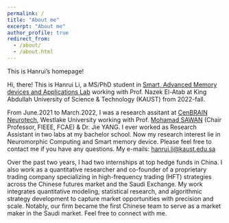 ```yaml
---
permalink: /
title: "About me"
excerpt: "About me"
author_profile: true
redirect_from: 
  - /about/
  - /about.html
---
```

This is Hanrui’s homepage!

Hi, there! This is Hanrui Li, a MS/PhD student in [Smart, Advanced Memory devices and Applications Lab](https://cemse.kaust.edu.sa/sama) working with Prof. Nazek El-Atab at King Abdullah University of Science & Technology (KAUST) from 2022-fall.

From June.2021 to March.2022, I was a research assitant at [CenBRAIN Neurotech](https://cenbrain.westlake.edu.cn/), Westlake University working with Prof. [Mohamad SAWAN](http://www.mohamadsawan.org) (Chair Professor, FIEEE, FCAE) & Dr. Jie YANG. I ever worked as Research Assistant in two labs at my bachelor school. Now my research interest lie in Neuromorphic Computing and Smart memory device. Please feel free to contact me if you have any questions. My e-mails: [hanrui.li@kaust.edu.sa](hanrui.li@kaust.edu.sa)

Over the past two years, I had two internships at top hedge funds in China. I also work as a quantitative researcher and co-founder of a proprietary trading company specializing in high-frequency trading (HFT) strategies across the Chinese futures market and the Saudi Exchange. My work integrates quantitative modeling, statistical research, and algorithmic strategy development to capture market opportunities with precision and scale. Notably, our firm became the first Chinese team to serve as a market maker in the Saudi market. Feel free to connect with me.


<!-- ======News======

Paper "[Optoelectronic wide-band-gap oxide-based memristor for mimicking human eye sensory perception and object tracking](https://www.cell.com/cell-reports-physical-science/fulltext/S2666-3864(24)00429-6)" was submitted to Cell Reports Physical Science

Paper "[Highly Efficient Back-end-of-Line Compatible Flexible Si-Based Optical Crossbar Memristive Array for Edge Neuromorphic Physiological Signal Processing and Bionic Machine vision](https://link.springer.com/article/10.1007/s40820-024-01456-8)" was submitted to Nano-Micro Letters

Paper "[Negative Photo Conductivity Triggered with Visible Light in Complementary-Metal Oxide Semiconductor-Compatible Wide Bandgap Oxides-Based Electro-Photonic Crossbar Memristive Array for Photograph Sensing and Neuromorphic Computing Applications](https://www.nature.com/articles/s44335-024-00001-5)" was submitted to npj Unconventional Computing

I had a research presentation in Aramco with title "Neuromorphic computing: from device to algorithms".

I received Dean's list award of KAUST with 2500 USD for 2023 and 2024🎉🎉

Paper "[NMBNN: Noise-Adaptive Memristive Bayesian
Neural Network for Energy-Efficient Edge Health
Care](https://ieeexplore.ieee.org/abstract/document/10388528)" was submitted to IEEE BioCAS 2023

Paper "[Minimally Invasive Hypoglossal Nerve Stimulator Enabled by ECG Sensor and WPT to Manage Obstructive Sleep Apnea](https://www.mdpi.com/1424-8220/23/21/8882)" was submitted to Sensors.

Paper "[Solution Processable Mos2 Based Memristive Synapse for Brain Inspired Computing](https://ieeexplore.ieee.org/abstract/document/10231292)" was submitted to IEEE NANO 2023.

Paper "[Artificial visual perception neural system using a solution-processable MoS2-based in-memory light sensor](https://www.nature.com/articles/s41377-023-01166-7)" was submitted to Light science & application🎉🎉

Paper "[Flexible Solution Processable Black Phosphorus Based Optoelectronic Memristive Synapse](https://onlinelibrary.wiley.com/doi/abs/10.1002/adma.202300446)" was submitted to Advanced Materials🎉🎉

Paper "[Novel Knowledge Distillation to Improve Training Accuracy of Spin-based SNN](https://ieeexplore.ieee.org/abstract/document/10168575/)" was submitted to IEEE AICAS 2023.

Paper "[Mimicking Synaptic Behaviors with Junctionless Transistor for Low Power Neuromorphic Computing](https://ieeexplore.ieee.org/abstract/document/10118253)" was submitted to IEEE ICEE 2022.

Paper "[Controlling the Skyrmion Density and Size for Quantized Convolutional Neural Networks](https://arxiv.org/abs/2302.01390)" was under review of Scientific Report.

Paper "[Voltage-Gated Domain Wall Magnetic Tunnel Junction for Neuromorphic Computing Applications](https://ieeexplore.ieee.org/abstract/document/10299545)" was submitted to IEEE TED.

Paper "[Vertically Stacked Nanosheet FET](https://ieeexplore.ieee.org/abstract/document/10015665)" was submitted to IEEE TED.

Paper "[Real-time Biosignal Recording and Machine-Learning Analysis System](https://ieeexplore.ieee.org/abstract/document/9869982)" was submitted to IEEE AICAS 2022

<script type="text/javascript" src="//rf.revolvermaps.com/0/0/4.js?i=5mvom6ggcrm&amp;m=0&amp;h=128&amp;c=ff0000&amp;r=0" async="async"></script> -->
<!-- This is the front page of a website that is powered by the [academicpages template](https://github.com/academicpages/academicpages.github.io) and hosted on GitHub pages. [GitHub pages](https://pages.github.com) is a free service in which websites are built and hosted from code and data stored in a GitHub repository, automatically updating when a new commit is made to the respository. This template was forked from the [Minimal Mistakes Jekyll Theme](https://mmistakes.github.io/minimal-mistakes/) created by Michael Rose, and then extended to support the kinds of content that academics have: publications, talks, teaching, a portfolio, blog posts, and a dynamically-generated CV. You can fork [this repository](https://github.com/academicpages/academicpages.github.io) right now, modify the configuration and markdown files, add your own PDFs and other content, and have your own site for free, with no ads! An older version of this template powers my own personal website at [stuartgeiger.com](http://stuartgeiger.com), which uses [this Github repository](https://github.com/staeiou/staeiou.github.io).

A data-driven personal website
======
Like many other Jekyll-based GitHub Pages templates, academicpages makes you separate the website's content from its form. The content & metadata of your website are in structured markdown files, while various other files constitute the theme, specifying how to transform that content & metadata into HTML pages. You keep these various markdown (.md), YAML (.yml), HTML, and CSS files in a public GitHub repository. Each time you commit and push an update to the repository, the [GitHub pages](https://pages.github.com/) service creates static HTML pages based on these files, which are hosted on GitHub's servers free of charge.

Many of the features of dynamic content management systems (like Wordpress) can be achieved in this fashion, using a fraction of the computational resources and with far less vulnerability to hacking and DDoSing. You can also modify the theme to your heart's content without touching the content of your site. If you get to a point where you've broken something in Jekyll/HTML/CSS beyond repair, your markdown files describing your talks, publications, etc. are safe. You can rollback the changes or even delete the repository and start over -- just be sure to save the markdown files! Finally, you can also write scripts that process the structured data on the site, such as [this one](https://github.com/academicpages/academicpages.github.io/blob/master/talkmap.ipynb) that analyzes metadata in pages about talks to display [a map of every location you've given a talk](https://academicpages.github.io/talkmap.html).

Getting started
======
1. Register a GitHub account if you don't have one and confirm your e-mail (required!)
1. Fork [this repository](https://github.com/academicpages/academicpages.github.io) by clicking the "fork" button in the top right. 
1. Go to the repository's settings (rightmost item in the tabs that start with "Code", should be below "Unwatch"). Rename the repository "[your GitHub username].github.io", which will also be your website's URL.
1. Set site-wide configuration and create content & metadata (see below -- also see [this set of diffs](http://archive.is/3TPas) showing what files were changed to set up [an example site](https://getorg-testacct.github.io) for a user with the username "getorg-testacct")
1. Upload any files (like PDFs, .zip files, etc.) to the files/ directory. They will appear at https://[your GitHub username].github.io/files/example.pdf.  
1. Check status by going to the repository settings, in the "GitHub pages" section

Site-wide configuration
------
The main configuration file for the site is in the base directory in [_config.yml](https://github.com/academicpages/academicpages.github.io/blob/master/_config.yml), which defines the content in the sidebars and other site-wide features. You will need to replace the default variables with ones about yourself and your site's github repository. The configuration file for the top menu is in [_data/navigation.yml](https://github.com/academicpages/academicpages.github.io/blob/master/_data/navigation.yml). For example, if you don't have a portfolio or blog posts, you can remove those items from that navigation.yml file to remove them from the header. 

Create content & metadata
------
For site content, there is one markdown file for each type of content, which are stored in directories like _publications, _talks, _posts, _teaching, or _pages. For example, each talk is a markdown file in the [_talks directory](https://github.com/academicpages/academicpages.github.io/tree/master/_talks). At the top of each markdown file is structured data in YAML about the talk, which the theme will parse to do lots of cool stuff. The same structured data about a talk is used to generate the list of talks on the [Talks page](https://academicpages.github.io/talks), each [individual page](https://academicpages.github.io/talks/2012-03-01-talk-1) for specific talks, the talks section for the [CV page](https://academicpages.github.io/cv), and the [map of places you've given a talk](https://academicpages.github.io/talkmap.html) (if you run this [python file](https://github.com/academicpages/academicpages.github.io/blob/master/talkmap.py) or [Jupyter notebook](https://github.com/academicpages/academicpages.github.io/blob/master/talkmap.ipynb), which creates the HTML for the map based on the contents of the _talks directory).

**Markdown generator**

I have also created [a set of Jupyter notebooks](https://github.com/academicpages/academicpages.github.io/tree/master/markdown_generator
) that converts a CSV containing structured data about talks or presentations into individual markdown files that will be properly formatted for the academicpages template. The sample CSVs in that directory are the ones I used to create my own personal website at stuartgeiger.com. My usual workflow is that I keep a spreadsheet of my publications and talks, then run the code in these notebooks to generate the markdown files, then commit and push them to the GitHub repository.

How to edit your site's GitHub repository
------
Many people use a git client to create files on their local computer and then push them to GitHub's servers. If you are not familiar with git, you can directly edit these configuration and markdown files directly in the github.com interface. Navigate to a file (like [this one](https://github.com/academicpages/academicpages.github.io/blob/master/_talks/2012-03-01-talk-1.md) and click the pencil icon in the top right of the content preview (to the right of the "Raw | Blame | History" buttons). You can delete a file by clicking the trashcan icon to the right of the pencil icon. You can also create new files or upload files by navigating to a directory and clicking the "Create new file" or "Upload files" buttons. 

Example: editing a markdown file for a talk
![Editing a markdown file for a talk](/images/editing-talk.png)

For more info
------
More info about configuring academicpages can be found in [the guide](https://academicpages.github.io/markdown/). The [guides for the Minimal Mistakes theme](https://mmistakes.github.io/minimal-mistakes/docs/configuration/) (which this theme was forked from) might also be helpful. -->
